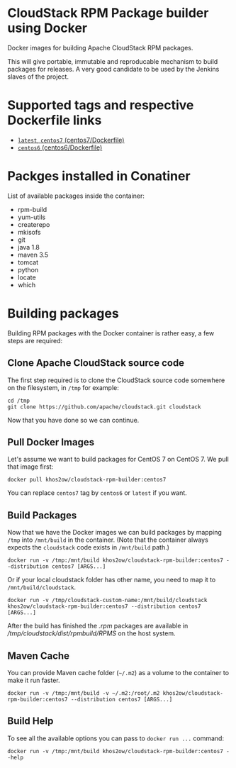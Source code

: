 # CloudStack RPM Package builder using Docker
Docker images for building Apache CloudStack RPM packages.

This will give portable, immutable and reproducable mechanism to build packages for releases. A very good candidate to be used by the Jenkins slaves of the project.

# Supported tags and respective Dockerfile links
- [`latest`, `centos7` (centos7/Dockerfile)](https://github.com/khos2ow/cloudstack-rpm-builder/blob/master/centos7/Dockerfile)
- [`centos6` (centos6/Dockerfile)](https://github.com/khos2ow/cloudstack-rpm-builder/blob/master/centos6/Dockerfile)

# Packges installed in Conatiner
List of available packages inside the container:

- rpm-build
- yum-utils
- createrepo
- mkisofs
- git
- java 1.8
- maven 3.5
- tomcat
- python
- locate
- which

# Building packages
Building RPM packages with the Docker container is rather easy, a few steps are required:

## Clone Apache CloudStack source code
The first step required is to clone the CloudStack source code somewhere on the filesystem, in `/tmp` for example:

    cd /tmp
    git clone https://github.com/apache/cloudstack.git cloudstack

Now that you have done so we can continue.

## Pull Docker Images
Let's assume we want to build packages for CentOS 7 on CentOS 7. We pull that image first:

    docker pull khos2ow/cloudstack-rpm-builder:centos7

You can replace `centos7` tag by `centos6` or `latest` if you want.

## Build Packages
Now that we have the Docker images we can build packages by mapping `/tmp` into `/mnt/build` in the container. (Note that the container always expects the `cloudstack` code exists in `/mnt/build` path.)

    docker run -v /tmp:/mnt/build khos2ow/cloudstack-rpm-builder:centos7 --distribution centos7 [ARGS...]

Or if your local cloudstack folder has other name, you need to map it to `/mnt/build/cloudstack`.

    docker run -v /tmp/cloudstack-custom-name:/mnt/build/cloudstack khos2ow/cloudstack-rpm-builder:centos7 --distribution centos7 [ARGS...]

After the build has finished the *.rpm* packages are available in */tmp/cloudstack/dist/rpmbuild/RPMS* on the host system.

## Maven Cache
You can provide Maven cache folder (`~/.m2`) as a volume to the container to make it run faster.

    docker run -v /tmp:/mnt/build -v ~/.m2:/root/.m2 khos2ow/cloudstack-rpm-builder:centos7 --distribution centos7 [ARGS...]

## Build Help
To see all the available options you can pass to `docker run ...` command:

    docker run -v /tmp:/mnt/build khos2ow/cloudstack-rpm-builder:centos7 --help

